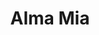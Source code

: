 ---
title: "Alma Mia"
url: /ciudad-autonoma-de-buenos-aires/alma-mia-avenida-olivera/
shop: general
---